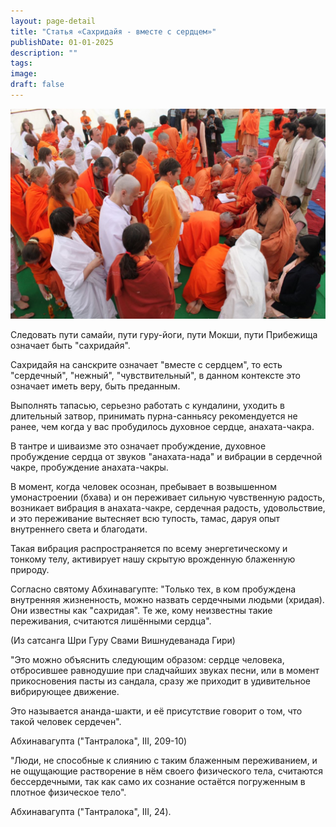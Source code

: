```yaml
---
layout: page-detail
title: "Статья «Сахридайя - вместе с сердцем»"
publishDate: 01-01-2025
description: ""
tags:
image:
draft: false
---
```


![272e7307a030ee7bea36d.jpg](/upload/medialibrary/b48/b48d9732aa31e4c73b4086c2f60ebafa.jpg "272e7307a030ee7bea36d.jpg") 

  
 Следовать пути самайи, пути гуру-йоги, пути Мокши, пути Прибежища означает быть "сахридайя".

 Сахридайя на санскрите означает "вместе с сердцем", то есть "сердечный", "нежный", "чувствительный", в данном контексте это означает иметь веру, быть преданным.

 Выполнять тапасью, серьезно работать с кундалини, уходить в длительный затвор, принимать пурна-санньясу рекомендуется не ранее, чем когда у вас пробудилось духовное сердце, анахата-чакра.

 В тантре и шиваизме это означает пробуждение, духовное пробуждение сердца от звуков "анахата-нада" и вибрации в сердечной чакре, пробуждение анахата-чакры.

 В момент, когда человек осознан, пребывает в возвышенном умонастроении (бхава) и он переживает сильную чувственную радость, возникает вибрация в анахата-чакре, сердечная радость, удовольствие, и это переживание вытесняет всю тупость, тамас, даруя опыт внутреннего света и благодати.

 Такая вибрация распространяется по всему энергетическому и тонкому телу, активирует нашу скрытую врожденную блаженную природу.

 Согласно святому Абхинавагупте: "Только тех, в ком пробуждена внутренняя жизненность, можно назвать сердечными людьми (хридая). Они известны как "сахридая". Те же, кому неизвестны такие переживания, считаются лишёнными сердца".

 (Из сатсанга Шри Гуру Свами Вишнудеванада Гири)

  
 "Это можно объяснить следующим образом: сердце человека, отбросившее равнодушие при сладчайших звуках песни, или в момент прикосновения пасты из сандала, сразу же приходит в удивительное вибрирующее движение.

 Это называется ананда-шакти, и её присутствие говорит о том, что такой человек сердечен".

 Абхинавагупта ("Тантралока", III, 209-10)

  
 "Люди, не способные к слиянию с таким блаженным переживанием, и не ощущающие растворение в нём своего физического тела, считаются бессердечными, так как само их сознание остаётся погруженным в плотное физическое тело".

 Абхинавагупта ("Тантралока", III, 24).

  

